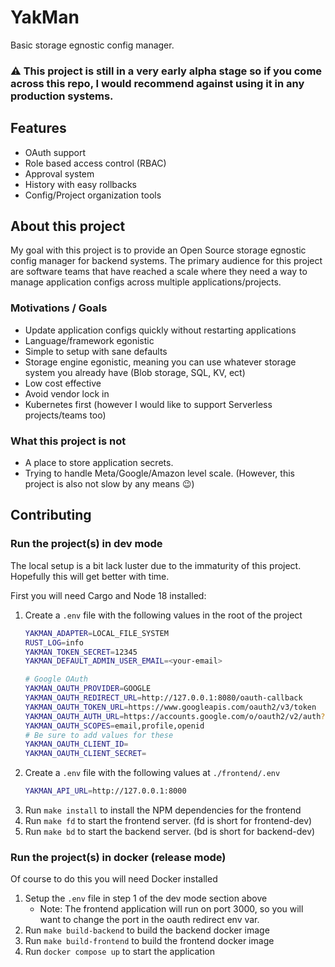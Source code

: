 # YakMan

Basic storage egnostic config manager.

### ⚠️ This project is still in a very early alpha stage so if you come across this repo, I would recommend against using it in any production systems.

## Features

- OAuth support
- Role based access control (RBAC)
- Approval system
- History with easy rollbacks
- Config/Project organization tools


## About this project

My goal with this project is to provide an Open Source storage egnostic config manager for backend systems. The primary audience for this project are software teams that have reached a scale where they need a way to manage application configs across multiple applications/projects.

### Motivations / Goals

- Update application configs quickly without restarting applications
- Language/framework egonistic
- Simple to setup with sane defaults
- Storage engine egonistic, meaning you can use whatever storage system you already have (Blob storage, SQL, KV, ect)
- Low cost effective
- Avoid vendor lock in
- Kubernetes first (however I would like to support Serverless projects/teams too)

### What this project is not

- A place to store application secrets. 
- Trying to handle Meta/Google/Amazon level scale. (However, this project is also not slow by any means 😉)


## Contributing

### Run the project(s) in dev mode

The local setup is a bit lack luster due to the immaturity of this project.
Hopefully this will get better with time.


First you will need Cargo and Node 18 installed:

1. Create a `.env` file with the following values in the root of the project
    ```sh
    YAKMAN_ADAPTER=LOCAL_FILE_SYSTEM
    RUST_LOG=info
    YAKMAN_TOKEN_SECRET=12345
    YAKMAN_DEFAULT_ADMIN_USER_EMAIL=<your-email>

    # Google OAuth
    YAKMAN_OAUTH_PROVIDER=GOOGLE
    YAKMAN_OAUTH_REDIRECT_URL=http://127.0.0.1:8080/oauth-callback
    YAKMAN_OAUTH_TOKEN_URL=https://www.googleapis.com/oauth2/v3/token
    YAKMAN_OAUTH_AUTH_URL=https://accounts.google.com/o/oauth2/v2/auth?prompt=consent&access_type=offline
    YAKMAN_OAUTH_SCOPES=email,profile,openid
    # Be sure to add values for these
    YAKMAN_OAUTH_CLIENT_ID=
    YAKMAN_OAUTH_CLIENT_SECRET=
    ```
1. Create  a `.env` file with the following values at `./frontend/.env`
   ```sh
   YAKMAN_API_URL=http://127.0.0.1:8000
   ```
1. Run `make install` to install the NPM dependencies for the frontend
1. Run `make fd` to start the frontend server. (fd is short for frontend-dev)
1. Run `make bd` to start the backend server. (bd is short for backend-dev)

### Run the project(s) in docker (release mode)

Of course to do this you will need Docker installed

1. Setup the `.env` file in step 1 of the dev mode section above
   - Note: The frontend application will run on port 3000, so you will want to change the port in the oauth redirect env var.  
1. Run `make build-backend` to build the backend docker image
1. Run `make build-frontend` to build the frontend docker image
1. Run `docker compose up` to start the application 



